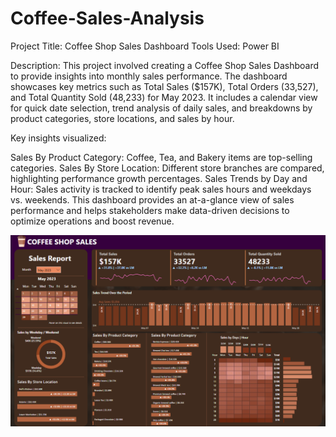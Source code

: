 # Coffee-Sales-Analysis

Project Title: Coffee Shop Sales Dashboard
Tools Used: Power BI

Description:
This project involved creating a Coffee Shop Sales Dashboard to provide insights into monthly sales performance. The dashboard showcases key metrics such as Total Sales ($157K), Total Orders (33,527), and Total Quantity Sold (48,233) for May 2023. It includes a calendar view for quick date selection, trend analysis of daily sales, and breakdowns by product categories, store locations, and sales by hour.

Key insights visualized:

Sales By Product Category: Coffee, Tea, and Bakery items are top-selling categories.
Sales By Store Location: Different store branches are compared, highlighting performance growth percentages.
Sales Trends by Day and Hour: Sales activity is tracked to identify peak sales hours and weekdays vs. weekends.
This dashboard provides an at-a-glance view of sales performance and helps stakeholders make data-driven decisions to optimize operations and boost revenue.

![image alert](https://github.com/Anisha9886/Coffee-Sales-Analysis/blob/f22d50560903772bf9a86153804785c9ea94eb3c/Screenshot%202025-01-09%20112531.png)

